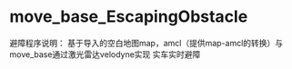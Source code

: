 # move_base_EscapingObstacle
避障程序说明：
   基于导入的空白地图map，amcl（提供map-amcl的转换）与move_base通过激光雷达velodyne实现 实车实时避障
